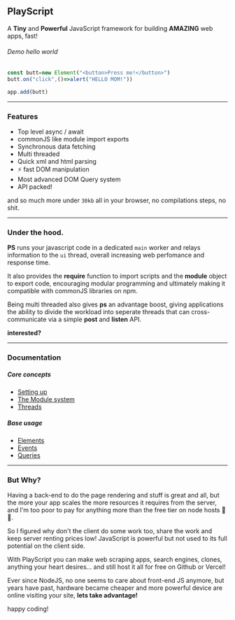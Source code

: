 PlayScript
---
A **Tiny** and **Powerful** JavaScript framework for building **AMAZING** web apps, fast!

###### Demo hello world
```javascript
const butt=new Element("<button>Press me!</button>")
butt.on("click",()=>alert("HELLO MOM!"))

app.add(butt)
```

---
### Features
- Top level async / await
- commonJS like module import exports
- Synchronous data fetching
- Multi threaded
- Quick xml and html parsing
- ⚡ fast DOM manipulation
- Most advanced DOM Query system
- API packed!


and so much more under `30kb` all in your browser, no compilations steps, no shit.


---
### Under the hood.
**PS** runs your javascript code in a dedicated `main` worker and relays information to the `ui` thread, overall increasing web perfomance and response time.

It also provides the **require** function to import scripts and the **module** object to export code, encouraging modular programming and ultimately making it compatible with commonJS libraries on npm.

Being multi threaded also gives **ps** an advantage boost, giving applications the ability to divide the workload into seperate threads that can cross-communicate via a simple **post** and **listen** API.

**interested?**

---
### Documentation

##### Core concepts
- [Setting up](/docs/setup.md)
- [The Module system](/docs/modules.md)
- [Threads](/docs/threads.md)

##### Base usage
- [Elements](/docs/element.md)
- [Events](/docs/events.md)
- [Queries](/docs/queries.md)

---
### But Why?

Having a back-end to do the page rendering and stuff is great and all, but the more your app scales the more resources it requires from the server, and I'm too poor to pay for anything more than the free tier on node hosts 🙈😅.

So I figured why don't the client do some work too, share the work and keep server renting prices low! JavaScript is powerful but not used to its full potential on the client side.

With PlayScript you can make web scraping apps, search engines, clones, anything your heart desires... and still host it all for free on Github or Vercel!

Ever since NodeJS, no one seems to care about front-end JS anymore, but years have past, hardware became cheaper and more powerful device are online visiting your site, **lets take advantage!**

happy coding!

